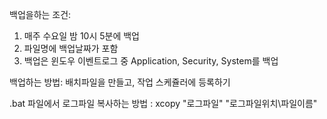 백업을하는 조건:
1. 매주 수요일 밤 10시 5분에 백업
2. 파일명에 백업날짜가 포함
3. 백업은 윈도우 이벤트로그 중 Application, Security, System를 백업

백업하는 방법:
배치파일을 만들고, 작업 스케쥴러에 등록하기

.bat 파일에서 로그파일 복사하는 방법 :
xcopy "로그파일" "로그파일위치\파일이름"

